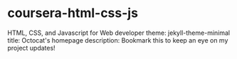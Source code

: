 # coursera-html-css-js
HTML, CSS, and Javascript for Web developer
theme: jekyll-theme-minimal
title: Octocat's homepage
description: Bookmark this to keep an eye on my project updates!
